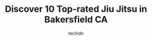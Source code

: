 ---
layout: ampstory
image: https://i0.wp.com/www.depkes.org/wp-content/uploads/2023/06/jiu-jitsu-0-in-bakersfield-ca-1685804352.jpeg?resize=640,853
author: techidn
featured: false
description: Discover the impressive array of Jiu Jitsu options in Bakersfield CA, where you can find 10 of the largest Jiu Jitsu establishments in the area. From renowned classics to hidden gems, Bakers
title: Discover 10 Top-rated Jiu Jitsu in Bakersfield CA
cover:
   title: Discover 10 Top-rated Jiu Jitsu in Bakersfield CA
   subtitle: Rickpate
   background: https://www.depkes.org/wp-content/uploads/2023/06/jiu-jitsu-0-in-bakersfield-ca-1685804352.jpeg

pages: 
 - layout: thirds
   top: <h1>#1 Tae Ryong Taekwondo School</h1>
   bottom: "<p>Our son has attended Tae Ryong Taekwondo for 5 years. This has been an amazing experience. Master Bang is truly professional. He ensures children learn responsibility, co</p>"
   background: https://www.depkes.org/wp-content/uploads/2023/06/jiu-jitsu-1-in-bakersfield-ca-1685804353.jpeg
   backgroundblur: true
 - layout: thirds
   top: <h1>#2 Beyond Martial Arts</h1>
   bottom: "<p>The overall vibe at this place is positivity and inclusiveness. My son has been attending 2x/week for 6 months now and I see a huge change in his self-esteem and ability </p>"
   background: https://www.depkes.org/wp-content/uploads/2023/06/jiu-jitsu-2-in-bakersfield-ca-1685804353.jpeg
   cta:
      link: https://www.depkes.org/blog/discover-10-top-rated-jiu-jitsu-in-bakersfield-ca/
      text: Discover 10 Top-rated Jiu Jitsu in Bakersfield CA
 - layout: thirds
   top: <h1>#3 Llamas Competition Team Martial Arts and Fitness</h1>
   bottom: "<p>2505 Alta Vista Dr, Bakersfield, CA 93305, United States</p>"
   background: https://www.depkes.org/wp-content/uploads/2023/06/jiu-jitsu-3-in-bakersfield-ca-1685804354.jpeg
   cta:
      link: https://www.depkes.org/blog/discover-10-top-rated-jiu-jitsu-in-bakersfield-ca/
      text: Discover 10 Top-rated Jiu Jitsu in Bakersfield CA
 - layout: thirds
   top: <h1>#4 South Valley Brazilian Jiu Jitsu</h1>
   bottom: "<p>6403 7 Seas Ave, Bakersfield, CA 93308, United States</p>"
   background: https://images.unsplash.com/photo-1595364397663-fca4f075d796?ixlib=rb-4.0.3&ixid=MnwxMjA3fDB8MHxwaG90by1wYWdlfHx8fGVufDB8fHx8&auto=format&fit=crop&w=640&h=853&q=80
   cta:
      link: https://www.depkes.org/blog/discover-10-top-rated-jiu-jitsu-in-bakersfield-ca/
      text: Discover 10 Top-rated Jiu Jitsu in Bakersfield CA
 - layout: thirds
   top: <h1>#5 Eric Nolans Xtreme Training Center</h1>
   bottom: "<p>5101 White Ln #D, Bakersfield, CA 93309, United States</p>"
   background: https://images.unsplash.com/photo-1489648022186-8f49310909a0?ixlib=rb-4.0.3&ixid=MnwxMjA3fDB8MHxwaG90by1wYWdlfHx8fGVufDB8fHx8&auto=format&fit=crop&w=640&h=853&q=80
   cta:
      link: https://www.depkes.org/blog/discover-10-top-rated-jiu-jitsu-in-bakersfield-ca/
      text: Discover 10 Top-rated Jiu Jitsu in Bakersfield CA
 - layout: thirds
   top: <h1>#6 Camarillo JiuJitsu</h1>
   bottom: "<p>811 19th St, Bakersfield, CA 93301, United States</p>"
   background: https://images.unsplash.com/photo-1567095761054-7a02e69e5c43?ixlib=rb-4.0.3&ixid=MnwxMjA3fDB8MHxwaG90by1wYWdlfHx8fGVufDB8fHx8&auto=format&fit=crop&w=640&h=853&q=80
   cta:
      link: https://www.depkes.org/blog/discover-10-top-rated-jiu-jitsu-in-bakersfield-ca/
      text: Discover 10 Top-rated Jiu Jitsu in Bakersfield CA
 - layout: thirds
   top: <h1>#7 Y.J.Im Tae Kwon Do Academy</h1>
   bottom: "<p>6300 White Ln m, Bakersfield, CA 93309, United States</p>"
   background: https://images.unsplash.com/photo-1591393223703-56fe1347ac62?ixlib=rb-4.0.3&ixid=MnwxMjA3fDB8MHxwaG90by1wYWdlfHx8fGVufDB8fHx8&auto=format&fit=crop&w=640&h=853&q=80
   cta:
      link: https://www.depkes.org/blog/discover-10-top-rated-jiu-jitsu-in-bakersfield-ca/
      text: Discover 10 Top-rated Jiu Jitsu in Bakersfield CA
 - layout: thirds
   middle: Continue reading...
   background: https://images.unsplash.com/photo-1524169358666-79f22534bc6e?ixlib=rb-4.0.3&ixid=MnwxMjA3fDB8MHxwaG90by1wYWdlfHx8fGVufDB8fHx8&auto=format&fit=crop&w=640&h=853&q=80
   cta:
      link: https://www.depkes.org/blog/discover-10-top-rated-jiu-jitsu-in-bakersfield-ca/
      text: Discover 10 Top-rated Jiu Jitsu in Bakersfield CA
      
---